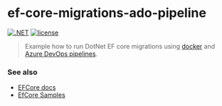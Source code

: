 # ef-core-migrations-ado-pipeline

[![.NET](https://github.com/atrakic/ef-core-migrations-ado-pipeline/actions/workflows/ci.yml/badge.svg)](https://github.com/atrakic/ef-core-migrations-ado-pipeline/actions/workflows/ci.yml)
[![license](https://img.shields.io/github/license/atrakic/ef-core-migrations-ado-pipeline.svg)](https://github.com/atrakic/ef-core-migrations-ado-pipeline/blob/main/LICENSE)


> Example how to run DotNet EF core migrations using [docker](Makefile) and [Azure DevOps pipelines](.azdo/build.yml).

### See also
- [EFCore docs](https://learn.microsoft.com/en-us/ef/core/get-started/overview/first-app?tabs=netcore-cli)
- [EfCore Samples](https://github.com/dotnet/EntityFramework.Docs/tree/main/samples/core)
